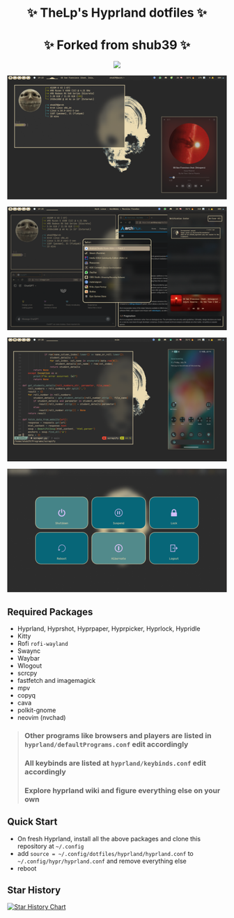 <div align="center">
    <h1>✨ TheLp's Hyprland dotfiles ✨</h1>
    <h1>✨ Forked from shub39 ✨</h1>
</div>

<div align="center"> 

![](https://img.shields.io/github/repo-size/shub39/dotfiles?color=CAC992&label=SIZE&logo=googledrive&style=for-the-badge&logoColor=D9E0EE&labelColor=292324)

</a>
</div>

![1](screenshots/1.png)

![2](screenshots/2.png)

![3](screenshots/3.png)

![4](screenshots/4.png)

## Required Packages

- Hyprland, Hyprshot, Hyprpaper, Hyprpicker, Hyprlock, Hypridle
- Kitty
- Rofi `rofi-wayland`
- Swaync
- Waybar
- Wlogout
- scrcpy
- fastfetch and imagemagick
- mpv
- copyq
- cava
- polkit-gnome 
- neovim (nvchad)

> ### Other programs like browsers and players are listed in `hyprland/defaultPrograms.conf` edit accordingly
> ### All keybinds are listed at `hyprland/keybinds.conf` edit accordingly
> ### Explore hyprland wiki and figure everything else on your own

## Quick Start

- On fresh Hyprland, install all the above packages and clone this repository at `~/.config`
- add `source = ~/.config/dotfiles/hyprland/hyprland.conf` to `~/.config/hypr/hyprland.conf` and remove everything else
- reboot

## Star History

[![Star History Chart](https://api.star-history.com/svg?repos=shub39/dotfiles&type=Date)](https://star-history.com/#shub39/dotfiles&Date)
